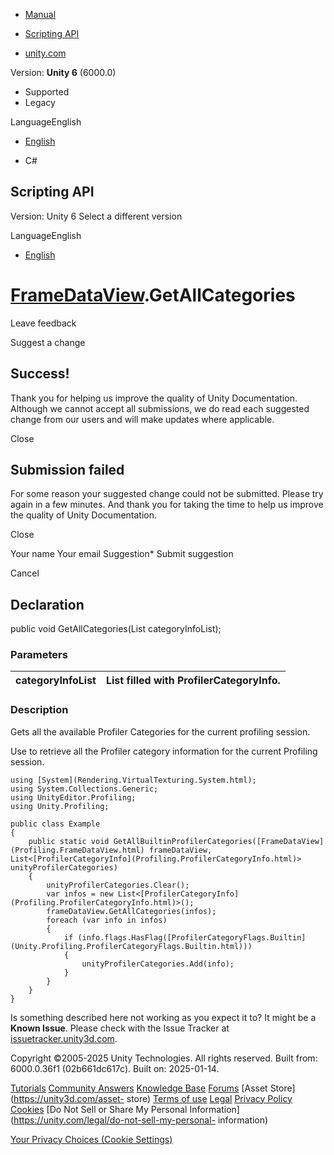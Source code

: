 [ ]()

  * [Manual](../Manual/index.html)
  * [Scripting API](../ScriptReference/index.html)

  * [unity.com](https://unity.com/)

Version: **Unity 6** (6000.0)

  * Supported
  * Legacy

LanguageEnglish

  * [English]()

  * C#

[ ](https://docs.unity3d.com)

## Scripting API

Version: Unity 6 Select a different version

LanguageEnglish

  * [English]()

#  [FrameDataView](Profiling.FrameDataView.html).GetAllCategories

Leave feedback

Suggest a change

## Success!

Thank you for helping us improve the quality of Unity Documentation. Although
we cannot accept all submissions, we do read each suggested change from our
users and will make updates where applicable.

Close

## Submission failed

For some reason your suggested change could not be submitted. Please <a>try
again</a> in a few minutes. And thank you for taking the time to help us
improve the quality of Unity Documentation.

Close

Your name Your email Suggestion* Submit suggestion

Cancel

[ ]()

## Declaration

public void GetAllCategories(List<ProfilerCategoryInfo> categoryInfoList);

### Parameters

categoryInfoList | List filled with ProfilerCategoryInfo.  
---|---  
  
### Description

Gets all the available Profiler Categories for the current profiling session.

Use to retrieve all the Profiler category information for the current
Profiling session.

    
    
    using [System](Rendering.VirtualTexturing.System.html);
    using System.Collections.Generic;
    using UnityEditor.Profiling;
    using Unity.Profiling;  
      
    public class Example
    {
        public static void GetAllBuiltinProfilerCategories([FrameDataView](Profiling.FrameDataView.html) frameDataView, List<[ProfilerCategoryInfo](Profiling.ProfilerCategoryInfo.html)> unityProfilerCategories)
        {
            unityProfilerCategories.Clear();
            var infos = new List<[ProfilerCategoryInfo](Profiling.ProfilerCategoryInfo.html)>();
            frameDataView.GetAllCategories(infos);
            foreach (var info in infos)
            {
                if (info.flags.HasFlag([ProfilerCategoryFlags.Builtin](Unity.Profiling.ProfilerCategoryFlags.Builtin.html)))
                {
                    unityProfilerCategories.Add(info);
                }
            }
        }
    }
    

Is something described here not working as you expect it to? It might be a
**Known Issue**. Please check with the Issue Tracker at
[issuetracker.unity3d.com](https://issuetracker.unity3d.com).

Copyright ©2005-2025 Unity Technologies. All rights reserved. Built from:
6000.0.36f1 (02b661dc617c). Built on: 2025-01-14.

[Tutorials](https://unity3d.com/learn) [Community
Answers](https://answers.unity3d.com) [Knowledge
Base](https://support.unity3d.com/hc/en-us)
[Forums](https://forum.unity3d.com) [Asset Store](https://unity3d.com/asset-
store) [Terms of use](https://docs.unity3d.com/Manual/TermsOfUse.html)
[Legal](https://unity.com/legal) [Privacy
Policy](https://unity.com/legal/privacy-policy)
[Cookies](https://unity.com/legal/cookie-policy) [Do Not Sell or Share My
Personal Information](https://unity.com/legal/do-not-sell-my-personal-
information)

[Your Privacy Choices (Cookie Settings)](javascript:void\(0\);)

